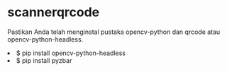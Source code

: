 # scannerqrcode
<p>Pastikan Anda telah menginstal pustaka opencv-python dan qrcode atau opencv-python-headless.</p>
<box>
  <li>$ pip install opencv-python-headless </li>
  <li>$ pip install pyzbar</li>
</box>
